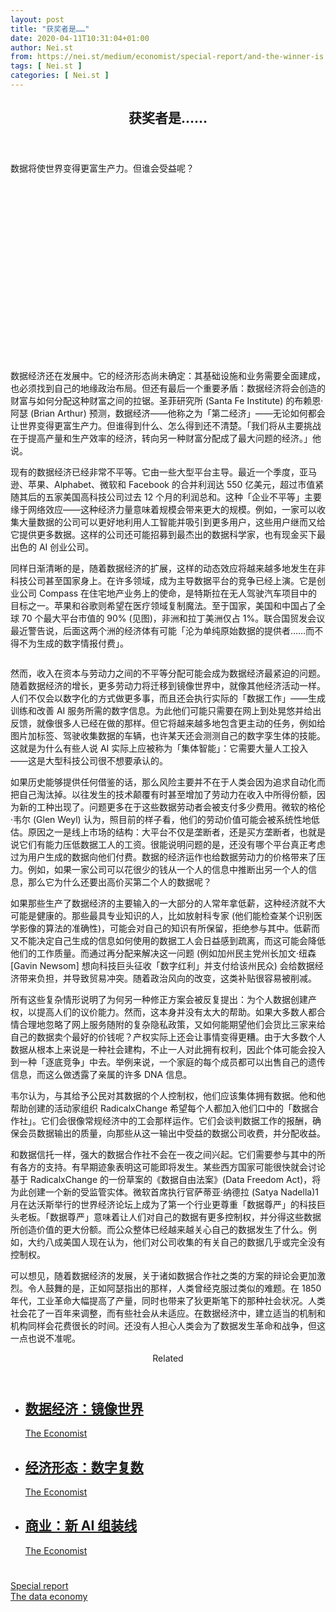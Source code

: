 ```yaml
---
layout: post
title: "获奖者是……"
date: 2020-04-11T10:31:04+01:00
author: Nei.st
from: https://nei.st/medium/economist/special-report/and-the-winner-is
tags: [ Nei.st ]
categories: [ Nei.st ]
---
```


<article class="post-18783 post type-post status-publish format-standard hentry category-special-report tag-the-data-economy" id="post-18783"> <header class="page-header medium Archives"><div class="page-header__image"></div><div class="page-header__content"><h1 class="page-title text-align-center">获奖者是……</h1></div> </header><div class="entry-content aesop-entry-content" id="post-18783-content"><link as="font" crossorigin="anonymous" href="//cdn.jsdelivr.net/gh/0nd1jyU39XQ/_/glyph/font-face/0uIzqoZjSuJfvSBnvgXTcApMtcVhMcpr.woff" rel="preload" type="font/woff"/><link as="font" crossorigin="anonymous" href="//cdn.jsdelivr.net/gh/0nd1jyU39XQ/_/glyph/font-face/1sTnSLZWDKucPX6SAk.woff" rel="preload" type="font/woff"/><p class="blog-post__description">数据将使世界变得更富生产力。但谁会受益呢？​​​</p><span id="more-18783"></span><div class="navigation__primary-inner"> <a class="economist__link-logo" href="//nei.st/medium/economist"></a></div><div class="container img component-image"><div class="aspectRatioPlaceholder" style="padding-bottom:56.25%;height: 0;"><div class="progressiveMedia" data-height="720" data-width="1280"> <img alt="" class="progressiveMedia-image" data-src="https://cdn.jsdelivr.net/gh/0nd1jyU39XQ/_/img/1/20200222_SRD006.jpg" src="https://cdn.jsdelivr.net/gh/0nd1jyU39XQ/_/img/1/20200222_SRD006.jpg"/></div></div></div><p>数据经济还在发展中。它的经济形态尚未确定：其基础设施和业务需要全面建成，也必须找到自己的地缘政治布局。但还有最后一个重要矛盾：数据经济将会创造的财富与如何分配这种财富之间的拉锯。圣菲研究所 (Santa Fe Institute) 的布赖恩·阿瑟 (Brian Arthur) 预测，数据经济——他称之为「第二经济」——无论如何都会让世界变得更富生产力。但谁得到什么、怎么得到还不清楚。「我们将从主要挑战在于提高产量和生产效率的经济，转向另一种财富分配成了最大问题的经济。」他说。</p><p>现有的数据经济已经非常不平等。它由一些大型平台主导。最近一个季度，亚马逊、苹果、Alphabet、微软和 Facebook 的合并利润达 550 亿美元，超过市值紧随其后的五家美国高科技公司过去 12 个月的利润总和。这种「企业不平等」主要缘于网络效应——这种经济力量意味着规模会带来更大的规模。例如，一家可以收集大量数据的公司可以更好地利用人工智能并吸引到更多用户，这些用户继而又给它提供更多数据。这样的公司还可能招募到最杰出的数据科学家，也有现金买下最出色的 AI 创业公司。</p><p>同样日渐清晰的是，随着数据经济的扩展，这样的动态效应将越来越多地发生在非科技公司甚至国家身上。在许多领域，成为主导数据平台的竞争已经上演。它是创业公司 Compass 在住宅地产业务上的使命，是特斯拉在无人驾驶汽车项目中的目标之一。苹果和谷歌则希望在医疗领域复制魔法。至于国家，美国和中国占了全球 70 个最大平台市值的 90% (见图)，非洲和拉丁美洲仅占 1%。联合国贸发会议最近警告说，后面这两个洲的经济体有可能「沦为单纯原始数据的提供者……而不得不为生成的数字情报付费」。</p><div class="container img"><figure class="image-rightalign"><div class="aspectRatioPlaceholder"><div class="progressiveMedia" data-height="1419" data-width="608"> <img alt="" class="progressiveMedia-image lazyload" data-src="https://cdn.jsdelivr.net/gh/0nd1jyU39XQ/_/img/1/20200222_SRC931.png" id="zoom-default" src="https://cdn.jsdelivr.net/gh/0nd1jyU39XQ/_/img/1/20200222_SRC931.png"/></div></div></figure></div><p>然而，收入在资本与劳动力之间的不平等分配可能会成为数据经济最紧迫的问题。随着数据经济的增长，更多劳动力将迁移到镜像世界中，就像其他经济活动一样。人们不仅会以数字化的方式做更多事，而且还会执行实际的「数据工作」——生成训练和改善 AI 服务所需的数字信息。为此他们可能只需要在网上到处晃悠并给出反馈，就像很多人已经在做的那样。但它将越来越多地包含更主动的任务，例如给图片加标签、驾驶收集数据的车辆，也许某天还会测测自己的数字孪生体的技能。这就是为什么有些人说 AI 实际上应被称为「集体智能」：它需要大量人工投入——这是大型科技公司很不想要承认的。</p><p>如果历史能够提供任何借鉴的话，那么风险主要并不在于人类会因为追求自动化而把自己淘汰掉。以往发生的技术颠覆有时甚至增加了劳动力在收入中所得份额，因为新的工种出现了。问题更多在于这些数据劳动者会被支付多少费用。微软的格伦·韦尔 (Glen Weyl) 认为，照目前的样子看，他们的劳动价值可能会被系统性地低估。原因之一是线上市场的结构：大平台不仅是垄断者，还是买方垄断者，也就是说它们有能力压低数据工人的工资。很能说明问题的是，还没有哪个平台真正考虑过为用户生成的数据向他们付费。数据的经济运作也给数据劳动力的价格带来了压力。例如，如果一家公司可以花很少的钱从一个人的信息中推断出另一个人的信息，那么它为什么还要出高价买第二个人的数据呢？</p><div class="code-block code-block-1" style="margin: 8px 0; clear: both;"><div class="container ads_KbHEVhh8Rw"><div class="card card--blog post-sidebar"><div class="card-body"><div class="logo_ngcontent-kty-0"> </div><div class="iframe-blocker U6XAMK63Vh00WqvF2BacIQ"><div class="background-h60B"> </div><div class="WumZiPCS4MeMw4pxQ"> </div></div></div><div class="card-footer"><div class="card-footer-wrapper" layout="row bottom-left"></div></div></div></div></div><p>如果那些生产了数据经济的主要输入的一大部分的人常年拿低薪，这种经济就不大可能是健康的。那些最具专业知识的人，比如放射科专家 (他们能检查某个识别医学影像的算法的准确性)，可能会对自己的知识有所保留，拒绝参与其中。低薪而又不能决定自己生成的信息如何使用的数据工人会日益感到疏离，而这可能会降低他们的工作质量。而通过再分配来解决这一问题 (例如加州民主党州长加文·纽森[Gavin Newsom] 想向科技巨头征收「数字红利」并支付给该州民众) 会给数据经济带来负担，并导致贸易冲突。随着政治风向的改变，这类补贴很容易被削减。</p><p>所有这些复杂情形说明了为何另一种修正方案会被反复提出：为个人数据创建产权，以提高人们的议价能力。然而，这本身并没有太大的帮助。如果大多数人都合情合理地忽略了网上服务随附的复杂隐私政策，又如何能期望他们会货比三家来给自己的数据卖个最好的价钱呢？产权实际上还会让事情变得更糟。由于大多数个人数据从根本上来说是一种社会建构，不止一人对此拥有权利，因此个体可能会投入到一种「逐底竞争」中去。举例来说，一个家庭的每个成员都可以出售自己的遗传信息，而这么做透露了亲属的许多 DNA 信息。</p><p>韦尔认为，与其给予公民对其数据的个人控制权，他们应该集体拥有数据。他和他帮助创建的活动家组织 RadicalxChange 希望每个人都加入他们口中的「数据合作社」。它们会很像常规经济中的工会那样运作。它们会谈判数据工作的报酬，确保会员数据输出的质量，向那些从这一输出中受益的数据公司收费，并分配收益。</p><p>和数据信托一样，强大的数据合作社不会在一夜之间兴起。它们需要参与其中的所有各方的支持。有早期迹象表明这可能即将发生。某些西方国家可能很快就会讨论基于 RadicalxChange 的一份草案的《数据自由法案》(Data Freedom Act)，将为此创建一个新的受监管实体。微软首席执行官萨蒂亚·纳德拉 (Satya Nadella)1 月在达沃斯举行的世界经济论坛上成为了第一个行业更尊重「数据尊严」的科技巨头老板。「数据尊严」意味着让人们对自己的数据有更多控制权，并分得这些数据所创造价值的更大份额。而公众整体已经越来越关心自己的数据发生了什么。例如，大约八成美国人现在认为，他们对公司收集的有关自己的数据几乎或完全没有控制权。</p><p>可以想见，随着数据经济的发展，关于诸如数据合作社之类的方案的辩论会更加激烈。令人鼓舞的是，正如阿瑟指出的那样，人类曾经克服过类似的难题。在 1850 年代，工业革命大幅提高了产量，同时也带来了狄更斯笔下的那种社会状况。人类社会花了一百年来调整，而有些社会从未适应。在数据经济中，建立适当的机制和机构同样会花费很长的时间。还没有人担心人类会为了数据发生革命和战争，但这一点也说不准呢。</p><section class="jsx-1092709871 collection"> <header class="jsx-1092709871 container"> <span class="jsx-65431776 text-icon text-right size-md spacing-xxtight weight-medium"> <span class="jsx-65431776 text"><span class="jsx-1092709871">Related</span></span></span> </header><ul class="jsx-1092709871 collection-list"><li class="jsx-1092709871"> <section class="jsx-2013367371 container"><div class="jsx-2013367371 content no-cover type-collection"><div class="jsx-2013367371 left"> <a class="jsx-2013367371" href="https://nei.st/medium/economist/special-report/mirror-worlds"><h2 class="jsx-2996311878 sidebar">数据经济：镜像世界</h2></a> <footer class="jsx-2917334530 actions"><div class="jsx-2917334530 left"> <span class="jsx-2917334530 space-right"> <section class="jsx-1911640393"> <a class="jsx-1911640393 container text-normal spacing-xtight text-small" href="https://nei.st/medium/economist"><div aria-hidden="true" class="jsx-2557283682 avatar xxsmall" style="background-color: rgb(227, 18, 11)"></div><span class="jsx-1911640393 name">The Economist</span></a> </section></span></div> </footer></div></div> </section></li><li class="jsx-1092709871"> <section class="jsx-2013367371 container"><div class="jsx-2013367371 content no-cover type-collection"><div class="jsx-2013367371 left"> <a class="jsx-2013367371" href="https://nei.st/medium/economist/special-report/digital-plurality"><h2 class="jsx-2996311878 sidebar">经济形态：数字复数</h2></a> <footer class="jsx-2917334530 actions"><div class="jsx-2917334530 left"> <span class="jsx-2917334530 space-right"> <section class="jsx-1911640393"> <a class="jsx-1911640393 container text-normal spacing-xtight text-small" href="https://nei.st/medium/economist"><div aria-hidden="true" class="jsx-2557283682 avatar xxsmall" style="background-color: rgb(227, 18, 11)"></div><span class="jsx-1911640393 name">The Economist</span></a> </section></span></div> </footer></div></div> </section></li><li class="jsx-1092709871"> <section class="jsx-2013367371 container"><div class="jsx-2013367371 content no-cover type-collection"><div class="jsx-2013367371 left"> <a class="jsx-2013367371" href="https://nei.st/medium/economist/special-report/the-new-ai-ssembly-line"><h2 class="jsx-2996311878 sidebar">商业：新 AI 组装线</h2></a> <footer class="jsx-2917334530 actions"><div class="jsx-2917334530 left"> <span class="jsx-2917334530 space-right"> <section class="jsx-1911640393"> <a class="jsx-1911640393 container text-normal spacing-xtight text-small" href="https://nei.st/medium/economist"><div aria-hidden="true" class="jsx-2557283682 avatar xxsmall" style="background-color: rgb(227, 18, 11)"></div><span class="jsx-1911640393 name">The Economist</span></a> </section></span></div> </footer></div></div> </section></li></ul> </section><div class="container ag ah"><div class="fe n el"><a class="dt du bn bo bp bq br bs bt bu dv dw bx by dx dy" href="https://nei.st/medium/economist?source=https://www.economist.com/special-report/2020/02/20/who-will-benefit-most-from-the-data-economy" rel="noopener noreferrer nofollow"><div class="c ff fg ag ah fh el fi fj ce fk fl fm fn fo fp fq fr fs ft fu"><div class="bs em en eo ep eq fv ah fw fg ag bm eu fx q fy fz p ac"></div></div></a></div></div><div class="code-block code-block-2" style="margin: 8px 0; clear: both;"> <br/><div class="container ads_KbHEVhh8Rw"><div class="card card--blog post-sidebar"><div class="card-body"><div class="logo_ngcontent-kty-0"> </div><div class="iframe-blocker U6XAMK63Vh00WqvF2BacIQ"><div class="background-h60B"> </div><div class="WumZiPCS4MeMw4pxQ"> </div></div></div><div class="card-footer"><div class="card-footer-wrapper" layout="row bottom-left"></div></div></div></div></div></div> <footer class="entry-footer"><div class="categories icon-link"><a href="https://nei.st/category/medium/economist/special-report" rel="category tag">Special report</a></div><div class="tags icon-link"><a href="https://nei.st/tag/the-data-economy" rel="tag">The data economy</a></div> </footer> </article>
